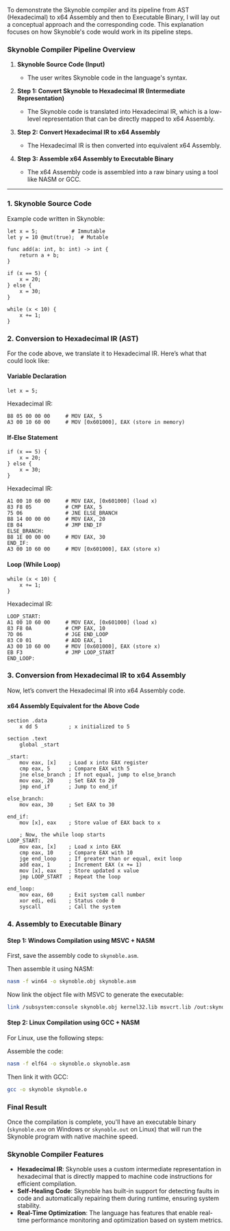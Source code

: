 To demonstrate the Skynoble compiler and its pipeline from AST (Hexadecimal) to x64 Assembly and then to Executable Binary, I will lay out a conceptual approach and the corresponding code. This explanation focuses on how Skynoble's code would work in its pipeline steps.

### Skynoble Compiler Pipeline Overview

1. **Skynoble Source Code (Input)**
   - The user writes Skynoble code in the language's syntax.
   
2. **Step 1: Convert Skynoble to Hexadecimal IR (Intermediate Representation)**
   - The Skynoble code is translated into Hexadecimal IR, which is a low-level representation that can be directly mapped to x64 Assembly.

3. **Step 2: Convert Hexadecimal IR to x64 Assembly**
   - The Hexadecimal IR is then converted into equivalent x64 Assembly.

4. **Step 3: Assemble x64 Assembly to Executable Binary**
   - The x64 Assembly code is assembled into a raw binary using a tool like NASM or GCC.

---

### 1. Skynoble Source Code

Example code written in Skynoble:

```skynoble
let x = 5;           # Immutable
let y = 10 @mut(true);  # Mutable

func add(a: int, b: int) -> int {
    return a + b;
}

if (x == 5) {
    x = 20;
} else {
    x = 30;
}

while (x < 10) {
    x += 1;
}
```

### 2. Conversion to Hexadecimal IR (AST)

For the code above, we translate it to Hexadecimal IR. Here’s what that could look like:

#### Variable Declaration

```skynoble
let x = 5;
```

Hexadecimal IR:

```hex
B8 05 00 00 00     # MOV EAX, 5
A3 00 10 60 00     # MOV [0x601000], EAX (store in memory)
```

#### If-Else Statement

```skynoble
if (x == 5) {
    x = 20;
} else {
    x = 30;
}
```

Hexadecimal IR:

```hex
A1 00 10 60 00     # MOV EAX, [0x601000] (load x)
83 F8 05           # CMP EAX, 5
75 06              # JNE ELSE_BRANCH
B8 14 00 00 00     # MOV EAX, 20
EB 04              # JMP END_IF
ELSE_BRANCH:
B8 1E 00 00 00     # MOV EAX, 30
END_IF:
A3 00 10 60 00     # MOV [0x601000], EAX (store x)
```

#### Loop (While Loop)

```skynoble
while (x < 10) {
    x += 1;
}
```

Hexadecimal IR:

```hex
LOOP_START:
A1 00 10 60 00     # MOV EAX, [0x601000] (load x)
83 F8 0A           # CMP EAX, 10
7D 06              # JGE END_LOOP
83 C0 01           # ADD EAX, 1
A3 00 10 60 00     # MOV [0x601000], EAX (store x)
EB F3              # JMP LOOP_START
END_LOOP:
```

### 3. Conversion from Hexadecimal IR to x64 Assembly

Now, let’s convert the Hexadecimal IR into x64 Assembly code.

#### x64 Assembly Equivalent for the Above Code

```assembly
section .data
    x dd 5          ; x initialized to 5

section .text
    global _start

_start:
    mov eax, [x]    ; Load x into EAX register
    cmp eax, 5      ; Compare EAX with 5
    jne else_branch ; If not equal, jump to else_branch
    mov eax, 20     ; Set EAX to 20
    jmp end_if      ; Jump to end_if

else_branch:
    mov eax, 30     ; Set EAX to 30

end_if:
    mov [x], eax    ; Store value of EAX back to x

    ; Now, the while loop starts
LOOP_START:
    mov eax, [x]    ; Load x into EAX
    cmp eax, 10     ; Compare EAX with 10
    jge end_loop    ; If greater than or equal, exit loop
    add eax, 1      ; Increment EAX (x += 1)
    mov [x], eax    ; Store updated x value
    jmp LOOP_START  ; Repeat the loop

end_loop:
    mov eax, 60     ; Exit system call number
    xor edi, edi    ; Status code 0
    syscall         ; Call the system
```

### 4. Assembly to Executable Binary

#### Step 1: Windows Compilation using MSVC + NASM

First, save the assembly code to `skynoble.asm`.

Then assemble it using NASM:

```bash
nasm -f win64 -o skynoble.obj skynoble.asm
```

Now link the object file with MSVC to generate the executable:

```bash
link /subsystem:console skynoble.obj kernel32.lib msvcrt.lib /out:skynoble.exe
```

#### Step 2: Linux Compilation using GCC + NASM

For Linux, use the following steps:

Assemble the code:

```bash
nasm -f elf64 -o skynoble.o skynoble.asm
```

Then link it with GCC:

```bash
gcc -o skynoble skynoble.o
```

### Final Result

Once the compilation is complete, you'll have an executable binary (`skynoble.exe` on Windows or `skynoble.out` on Linux) that will run the Skynoble program with native machine speed.

### Skynoble Compiler Features

- **Hexadecimal IR**: Skynoble uses a custom intermediate representation in hexadecimal that is directly mapped to machine code instructions for efficient compilation.
- **Self-Healing Code**: Skynoble has built-in support for detecting faults in code and automatically repairing them during runtime, ensuring system stability.
- **Real-Time Optimization**: The language has features that enable real-time performance monitoring and optimization based on system metrics.
